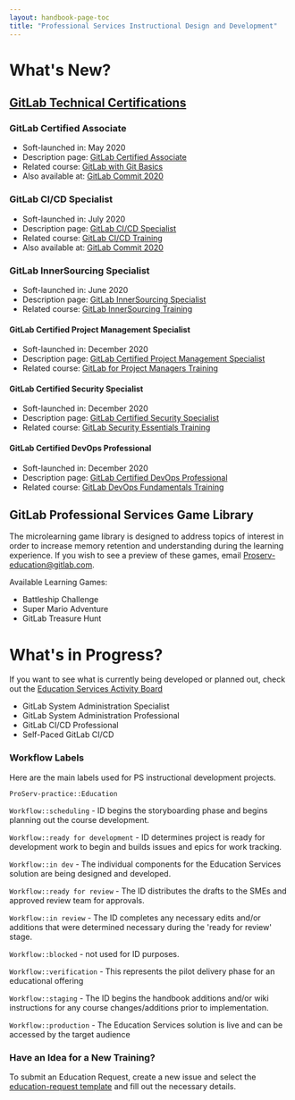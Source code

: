 ```yaml
---
layout: handbook-page-toc
title: "Professional Services Instructional Design and Development"
---
```



# What's New?

## [GitLab Technical Certifications](/handbook/customer-success/professional-services-engineering/gitlab-technical-certifications/)

### GitLab Certified Associate

- Soft-launched in: May 2020
- Description page: [GitLab Certified Associate](https://about.gitlab.com/services/education/gitlab-certified-associate/)
- Related course: [GitLab with Git Basics](https://about.gitlab.com/services/education/gitlab-basics/)
- Also available at: [GitLab Commit 2020](https://about.gitlab.com/events/commit/)

### GitLab CI/CD Specialist

- Soft-launched in: July 2020
- Description page: [GitLab CI/CD Specialist](https://about.gitlab.com/services/education/gitlab-cicd-specialist/)
- Related course: [GitLab CI/CD Training](https://about.gitlab.com/services/education/gitlab-ci/)
- Also available at: [GitLab Commit 2020](https://about.gitlab.com/events/commit/)

### GitLab InnerSourcing Specialist

- Soft-launched in: June 2020
- Description page: [GitLab InnerSourcing Specialist](https://about.gitlab.com/services/education/gitlab-innersourcing-specialist/)
- Related course: [GitLab InnerSourcing Training](https://about.gitlab.com/services/education/innersourcing-course/)

#### GitLab Certified Project Management Specialist

- Soft-launched in: December 2020
- Description page: [GitLab Certified Project Management Specialist](https://about.gitlab.com/services/education/gitlab-project-management-specialist/)
- Related course: [GitLab for Project Managers Training](https://about.gitlab.com/services/education/pm/)

#### GitLab Certified Security Specialist

- Soft-launched in: December 2020
- Description page: [GitLab Certified Security Specialist](https://about.gitlab.com/services/education/gitlab-security-specialist/)
- Related course: [GitLab Security Essentials Training](https://about.gitlab.com/services/education/security-essentials/)

#### GitLab Certified DevOps Professional

- Soft-launched in: December 2020
- Description page: [GitLab Certified DevOps Professional](https://about.gitlab.com/services/education/gitlab-certified-devops-pro/)
- Related course: [GitLab DevOps Fundamentals Training](https://about.gitlab.com/services/education/devops-fundamentals/)

## GitLab Professional Services Game Library

The microlearning game library is designed to address topics of interest in order to increase memory retention and understanding during the learning experience. If you wish to see a preview of these games, email Proserv-education@gitlab.com.

Available Learning Games:

- Battleship Challenge
- Super Mario Adventure
- GitLab Treasure Hunt

# What's in Progress?

If you want to see what is currently being developed or planned out, check out the [Education Services Activity Board](https://gitlab.com/gitlab-com/customer-success/professional-services-group/education-services/activity)

- GitLab System Administration Specialist
- GitLab System Administration Professional 
- GitLab CI/CD Professional 
- Self-Paced GitLab CI/CD 


### Workflow Labels

Here are the main labels used for PS instructional development projects.

`ProServ-practice::Education`

`Workflow::scheduling` - ID begins the storyboarding phase and begins planning out the course development.

`Workflow::ready for development` - ID determines project is ready for development work to begin and builds issues and epics for work tracking. 

`Workflow::in dev` - The individual components for the Education Services solution are being designed and developed. 

`Workflow::ready for review` - The ID distributes the drafts to the SMEs and approved review team for approvals.

`Workflow::in review` - The ID completes any necessary edits and/or additions that were determined necessary during the 'ready for review' stage.

`Workflow::blocked` - not used for ID purposes.

`Workflow::verification` - This represents the pilot delivery phase for an educational offering

`Workflow::staging` - The ID begins the handbook additions and/or wiki instructions for any course changes/additions prior to implementation.  

`Workflow::production` - The Education Services solution is live and can be accessed by the target audience

### Have an Idea for a New Training?
To submit an Education Request, create a new issue and select the [education-request template](https://gitlab.com/gitlab-com/customer-success/professional-services-group/education-services/-/issues/new?issue%5Bassignee_id%5D=&issue%5Bmilestone_id%5D=) and fill out the necessary details.

